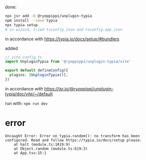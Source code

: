 done:

```bash
npx jsr add -D @ryoppippi/unplugin-typia
npm install --save typia
npx typia setup
# in wizard, tried tsconfig.json and tsconfig.app.json
```

in accordance with https://typia.io/docs/setup/#bundlers

added

```typescript
// vite.config.ts
import UnpluginTypia from '@ryoppippi/unplugin-typia/vite'

export default defineConfig({
  plugins: [UnpluginTypia()],
})
```


in accordance with https://jsr.io/@ryoppippi/unplugin-typia/doc/vite/~/default

run with: `npm run dev`

# error

```
Uncaught Error: Error on typia.random(): no transform has been configured. Read and follow https://typia.io/docs/setup please.
    at halt (module.ts:1019:9)
    at Object.random (module.ts:619:3)
    at App.tsx:15:1
```